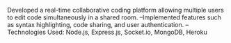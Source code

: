 Developed a real-time collaborative coding platform allowing multiple users to edit code simultaneously in a shared room.
–Implemented features such as syntax highlighting, code sharing, and user authentication.
–Technologies Used: Node.js, Express.js, Socket.io, MongoDB, Heroku

